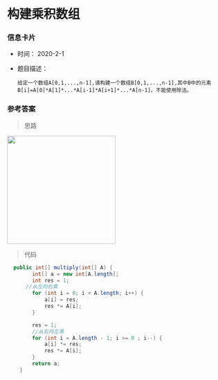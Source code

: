 # 构建乘积数组 

### 信息卡片 

- 时间： 2020-2-1

- 题目描述：

  ```
  给定一个数组A[0,1,...,n-1],请构建一个数组B[0,1,...,n-1],其中B中的元素B[i]=A[0]*A[1]*...*A[i-1]*A[i+1]*...*A[n-1]。不能使用除法。
  ```

  

### 参考答案

> 思路

<img src="https://cs-notes-1256109796.cos.ap-guangzhou.myqcloud.com/4240a69f-4d51-4d16-b797-2dfe110f30bd.png" width="250px">






> 代码

```java
  public int[] multiply(int[] A) {
        int[] a = new int[A.length];
        int res = 1;
      //从左向右乘
        for (int i = 0; i < A.length; i++) {
            a[i] = res;
            res *= A[i];
        }

        res = 1;
        //从右向左乘
        for (int i = A.length - 1; i >= 0 ; i--) {
            a[i] *= res;
            res *= A[i];
        }
        return a;
    }
```


